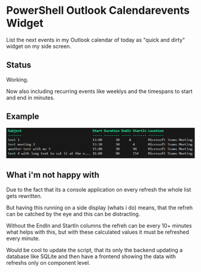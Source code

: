 # PowerShell Outlook Calendarevents Widget
List the next events in my Outlook calendar of today as "quick and dirty" widget on my side screen.

## Status
Working.

Now also including recurring events like weeklys and the timespans to start and end in minutes.

## Example
![Alt text](image.png)

## What i'm not happy with 
Due to the fact that its a console application on every refresh the whole list gets rewritten. 

But having this running on a side display (whats i do) means, that the refreh can be catched by the eye and this can be distracting.

Without the EndIn and StartIn columns the refreh can be every 10+ minutes what helps with this, but with these calculated values it must be refreshed every minute.


Would be cool to update the script, that its only the backend updating a database like SQLite and then have a frontend showing the data with refreshs only on component level.